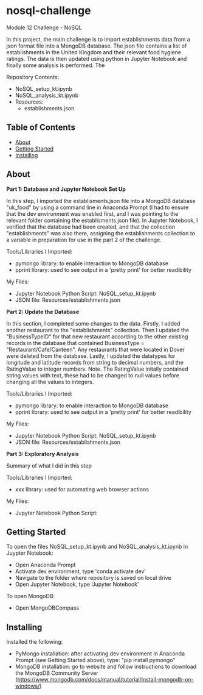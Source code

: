 # nosql-challenge
Module 12 Challenge - NoSQL

In this project, the main challenge is to import establishments data from a json format file into a MongoDB database. The json file contains a list of establishments in the United Kingdom and their relevant food hygiene ratings. The data is then updated using python in Jupyter Notebook and finally some analysis is performed. The 

Repository Contents:
- NoSQL_setup_kt.ipynb
- NoSQL_analysis_kt.ipynb
- Resources:
    - establishments.json
    
## Table of Contents

- [About](#about)
- [Getting Started](#getting_started)
- [Installing](#installing)

## About
**Part 1: Database and Jupyter Notebook Set Up**

In this step, I imported the establisments.json file into a MongoDB database "uk_food" by using a command line in Anaconda Prompt (I had to ensure that the dev environment was enabled first, and I was pointing to the relevant folder containing the establisments.json file). In Jupyter Notebook, I verified that the database had been created, and that the collection "establishments" was also there, assigning the establishments collection to a variable in preparation for use in the part 2 of the challenge.

Tools/Libraries I Imported:
- pymongo library: to enable interaction to MongoDB database
- pprint library: used to see output in a 'pretty print' for better readibility

My Files:
- Jupyter Notebook Python Script: NoSQL_setup_kt.ipynb
- JSON file: Resources/establishments.json


**Part 2: Update the Database**

In this section, I completed some changes to the data. Firstly, I added another restaurant to the "establishments" collection. Then I updated the "BusinessTypeID" for that new restaurant according to the other existing records in the database that contained BusinessType = "Restaurant/Cafe/Canteen". Any restaurants that were located in Dover were deleted from the database. Lastly, I updated the datatypes for longitude and latitude records from string to decimal numbers, and the RatingValue to integer numbers. Note. The RatingValue initally contained string values with text, these had to be changed to null values before changing all the values to integers.

Tools/Libraries I Imported:
- pymongo library: to enable interaction to MongoDB database
- pprint library: used to see output in a 'pretty print' for better readibility

My Files:
- Jupyter Notebook Python Script: NoSQL_setup_kt.ipynb
- JSON file: Resources/establishments.json


**Part 3: Exploratory Analysis**

Summary of what I did in this step

Tools/Libraries I Imported:
- xxx library: used for automating web browser actions

My Files:
- Jupyter Notebook Python Script:   

## Getting Started
To open the files NoSQL_setup_kt.ipynb and NoSQL_analysis_kt.ipynb in Juypter Notebook:
  - Open Anaconda Prompt
  - Activate dev environment, type 'conda activate dev'
  - Navigate to the folder where repository is saved on local drive
  - Open Jupyter Notebook, type 'Jupyter Notebook'

To open MongoDB:
- Open MongoDBCompass
        
## Installing
Installed the following:
- PyMongo installation: after activating dev environment in Anaconda Prompt (see Getting Started above), type: "pip install pymongo" 
- MongoDB installation: go to website and follow instructions to download the MongoDB Community Server (https://www.mongodb.com/docs/manual/tutorial/install-mongodb-on-windows/)
